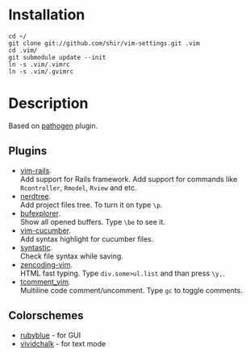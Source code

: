 Installation
============
    cd ~/
    git clone git://github.com/shir/vim-settings.git .vim
    cd .vim/
    git submodule update --init
    ln -s .vim/.vimrc
    ln -s .vim/.gvimrc

Description
===========
Based on [pathogen](http://www.vim.org/scripts/script.php?script_id=2332) plugin.

Plugins
-------
* [vim-rails](http://github.com/tpope/vim-rails).<br />
  Add support for Rails framework. Add support for commands
  like `Rcontroller`, `Rmodel`, `Rview` and etc.
* [nerdtree](http://github.com/scrooloose/nerdtree).<br />
  Add project files tree. To turn it on type `\p`.
* [bufexplorer](http://www.vim.org/scripts/script.php?script_id=42).<br />
  Show all opened buffers. Type `\be` to see it.
* [vim-cucumber](http://github.com/tpope/vim-cucumber).<br />
  Add syntax highlight for cucumber files.
* [syntastic](http://github.com/scrooloose/syntastic).<br />
  Check file syntax while saving.
* [zencoding-vim](http://github.com/mattn/zencoding-vim).<br />
  HTML fast typing. Type `div.some>ul.list` and than press `\y,`.
* [tcomment_vim](https://github.com/tomtom/tcomment_vim).<br />
  Multiline code comment/uncomment. Type `gc` to toggle comments.

Colorschemes
------------
* [rubyblue](http://github.com/jlong/rubyblue) - for GUI
* [vividchalk](http://github.com/tpope/vim-vividchalk) - for text mode

